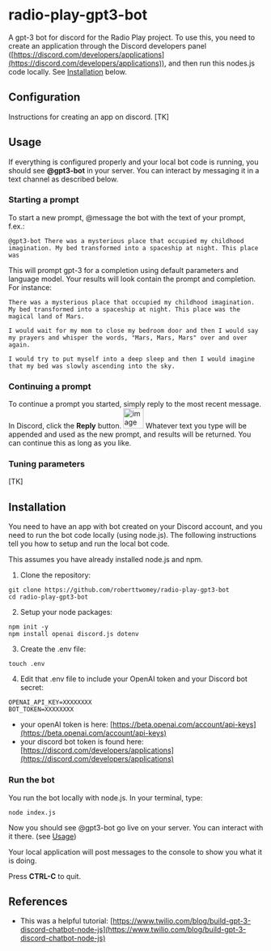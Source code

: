 # radio-play-gpt3-bot
A gpt-3 bot for discord for the Radio Play project. To use this, you need to create an application through the Discord developers panel ([https://discord.com/developers/applications](https://discord.com/developers/applications)), and then run this nodes.js code locally. See [Installation](#installation) below.

## Configuration

Instructions for creating an app on discord. [TK]

## Usage

If everything is configured properly and your local bot code is running, you should see **@gpt3-bot** in your server. You can interact by messaging it in a text channel as described below. 

### Starting a prompt

To start a new prompt, @message the bot with the text of your prompt, f.ex.: 
```
@gpt3-bot There was a mysterious place that occupied my childhood imagination. My bed transformed into a spaceship at night. This place was
```

This will prompt gpt-3 for a completion using default parameters and language model. Your results will look contain the prompt and completion. For instance:
```
There was a mysterious place that occupied my childhood imagination. My bed transformed into a spaceship at night. This place was the magical land of Mars.

I would wait for my mom to close my bedroom door and then I would say my prayers and whisper the words, "Mars, Mars, Mars" over and over again.

I would try to put myself into a deep sleep and then I would imagine that my bed was slowly ascending into the sky.
```

### Continuing a prompt

To continue a prompt you started, simply reply to the most recent message. In Discord, click the **Reply** button. <img width="40" alt="image" src="https://user-images.githubusercontent.com/1598545/193463923-9ae63096-3775-4247-8fda-fa5ea8c18ef7.png"> Whatever text you type will be appended and used as the new prompt, and results will be returned. You can continue this as long as you like.


### Tuning parameters

[TK]

## Installation

You need to have an app with bot created on your Discord account, and you need to run the bot code locally (using node.js). The following instructions tell you how to setup and run the local bot code.

This assumes you have already installed node.js and npm. 

1. Clone the repository: 
```
git clone https://github.com/roberttwomey/radio-play-gpt3-bot
cd radio-play-gpt3-bot
```
2. Setup your node packages: 
```
npm init -y
npm install openai discord.js dotenv
```

3. Create the .env file: 
```
touch .env
```

4. Edit that .env file to include your OpenAI token and your Discord bot secret: 

```
OPENAI_API_KEY=XXXXXXXX
BOT_TOKEN=XXXXXXXX
```

   - your openAI token is here: [https://beta.openai.com/account/api-keys](https://beta.openai.com/account/api-keys)
   - your discord bot token is found here: [https://discord.com/developers/applications](https://discord.com/developers/applications)

### Run the bot
You run the bot locally with node.js. In your terminal, type:

```
node index.js
```

Now you should see @gpt3-bot go live on your server. You can interact with it there. (see [Usage](#usage))

Your local application will post messages to the console to show you what it is doing. 

Press **CTRL-C** to quit.
  
## References
- This was a helpful tutorial: [https://www.twilio.com/blog/build-gpt-3-discord-chatbot-node-js](https://www.twilio.com/blog/build-gpt-3-discord-chatbot-node-js)
